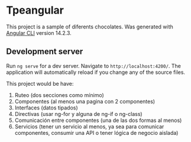 # Tpeangular

This project is a sample of diferents chocolates. Was generated with [Angular CLI](https://github.com/angular/angular-cli) version 14.2.3.

## Development server

Run `ng serve` for a dev server. Navigate to `http://localhost:4200/`. The application will automatically reload if you change any of the source files.

This project would be have:
1. Ruteo (dos secciones como mínimo)
2. Componentes (al menos una pagina con 2 componentes)
3. Interfaces (datos tipados)
4. Directivas (usar ng-for y alguna de ng-if o ng-class)
5. Comunicación entre componentes (una de las dos formas al menos)
6. Servicios (tener un servicio al menos, ya sea para comunicar componentes, consumir una API o tener lógica de negocio aislada)
